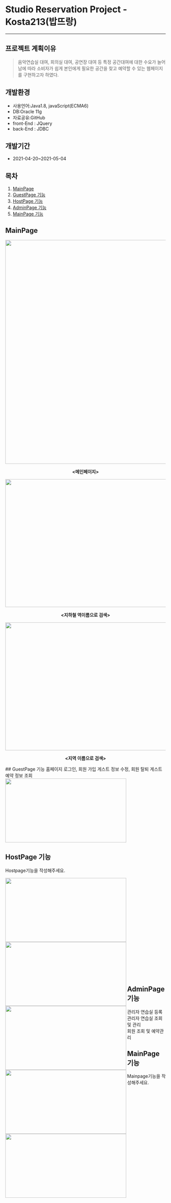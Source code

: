 #  Studio Reservation Project - Kosta213(밥뜨랑)
---------

## 프로젝트 계획이유
> 음악연습실 대여, 회의실 대여, 공연장 대여 등 특정 공간대여에 대한 수요가 늘어남에 따라 소비자가 쉽게 본인에게 필요한 공간을 찾고 예약할 수 있는 웹페이지를 구현하고자 하였다.

## 개발환경
* 사용언어:Java1.8, javaScript(ECMA6)
* DB:Oracle 11g
* 자료공유:GitHub
* front-End : JQuery
* back-End : JDBC

## 개발기간
* 2021-04-20~2021-05-04


## 목차
1. [MainPage](#MainPage)
2. [GuestPage 기능](#GuestPage-기능)
3. [HostPage 기능](#HostPage-기능)
4. [AdminPage 기능](#AdminPage-기능)  
5. [MainPage 기능](#MainPage-기능)

## MainPage
<p align="center">
  <img src="https://user-images.githubusercontent.com/82932127/125186867-aaccf600-e267-11eb-8723-7919be9d96cc.jpg" width="800" height="700">
</p>
<p align="center">
<b><메인페이지></b>  
</p>
 
<p align="center">
  <img src="https://user-images.githubusercontent.com/82932127/125187808-6c860580-e26c-11eb-998b-95b69f75ba65.png" width="800px" height="400px"/>
</p>
<p align="center">
<b><지하철 역이름으로 검색></b> 
</p>
<p align="center">
  <img src="https://user-images.githubusercontent.com/82932127/125187805-63953400-e26c-11eb-9f4a-1283cc281c31.png" width="800px" height="400px"/>
</p>
<p align="center">
<b><지역 이름으로 검색></b> 
</p>
## GuestPage 기능
홈페이지 로그인, 회원 가입  
게스트 정보 수정, 회원 탈퇴  
게스트 예약 정보 조회  
<div>
<img src="https://user-images.githubusercontent.com/73854927/125119481-1dd15200-e12c-11eb-8906-70c628e1799f.png" width="380px" height="200px"/>
</div>

## HostPage 기능
Hostpage기능을 작성해주세요.
<div>
<img src="https://user-images.githubusercontent.com/73854927/125119446-17db7100-e12c-11eb-803e-b567d59df317.png" width="380px" height="200px" align="left" />
<img src="https://user-images.githubusercontent.com/73854927/125119468-1c078e80-e12c-11eb-8dac-2fdcf5fb5112.png" width="380px" height="200px" align="left" />
<img src="https://user-images.githubusercontent.com/73854927/125119470-1ca02500-e12c-11eb-90c6-f6cfa3f94cea.png" width="380px" height="200px" align="left" />
<img src="https://user-images.githubusercontent.com/73854927/125119473-1ca02500-e12c-11eb-95b8-ede5a69f8524.png" width="380px" height="200px" align="left" />
</div>

<br /><br /><br /><br /><br /><br /><br /><br /><br /><br /><br /><br /><br /><br /><br /><br /><br /><br />

## AdminPage 기능
관리자 연습실 등록  
관리자 연습실 조회 및 관리  
회원 조회 및 예약관리  
## MainPage 기능
Mainpage기능을 작성해주세요.  
<div>
<img src="https://user-images.githubusercontent.com/73854927/125119479-1d38bb80-e12c-11eb-97fc-4456324c7e6a.png" width="380px" height="200px"/>
</div>
